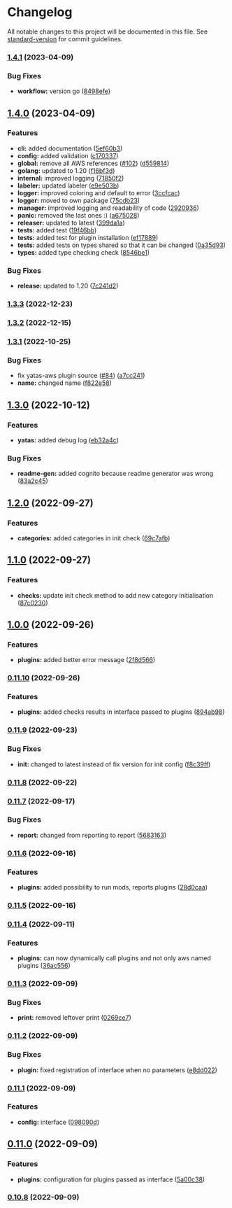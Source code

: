 # Changelog

All notable changes to this project will be documented in this file. See [standard-version](https://github.com/conventional-changelog/standard-version) for commit guidelines.

### [1.4.1](https://github.com/padok-team/YATAS/compare/v1.4.0...v1.4.1) (2023-04-09)


### Bug Fixes

* **workflow:** version go ([8498efe](https://github.com/padok-team/YATAS/commit/8498efee03520f91253fe675b6c13fec175f1776))

## [1.4.0](https://github.com/padok-team/YATAS/compare/v1.3.3...v1.4.0) (2023-04-09)


### Features

* **cli:** added documentation ([5ef60b3](https://github.com/padok-team/YATAS/commit/5ef60b3ff9d90bc0816f68e9ac09d7395eafee4d))
* **config:** added validation ([c170337](https://github.com/padok-team/YATAS/commit/c170337a0af0b14f833c64fedc61d08aa4ead98c))
* **global:** remove all AWS references ([#102](https://github.com/padok-team/YATAS/issues/102)) ([d559814](https://github.com/padok-team/YATAS/commit/d559814ccf80f77a194c322d156531ba2f58f03e))
* **golang:** updated to 1.20 ([f16bf3d](https://github.com/padok-team/YATAS/commit/f16bf3d657249978b0d5295dc0dd8c90e6bea786))
* **internal:** improved logging ([71850f2](https://github.com/padok-team/YATAS/commit/71850f25e9919fdc1bc70b517cae94556881a6f9))
* **labeler:** updated labeler ([e9e503b](https://github.com/padok-team/YATAS/commit/e9e503ba282f28de1c316c04f1655ea5b2b8656a))
* **logger:** improved coloring and default to error ([3ccfcac](https://github.com/padok-team/YATAS/commit/3ccfcac75bcb663c8e0c71580277d9afbe907162))
* **logger:** moved to own package ([75cdb23](https://github.com/padok-team/YATAS/commit/75cdb23f5bc8a182add0b26737d1ae086b3d0b91))
* **manager:** improved logging and readability of code ([2920936](https://github.com/padok-team/YATAS/commit/2920936bf203a0d2ca525cf7aab56aece4f2df3a))
* **panic:** removed the last ones :) ([a675028](https://github.com/padok-team/YATAS/commit/a675028afe493b2393cee42e271eef9f9552f246))
* **releaser:** updated to latest ([399da1a](https://github.com/padok-team/YATAS/commit/399da1a7d470f2a070189fe0357876a99419b62d))
* **tests:** added test ([19f46bb](https://github.com/padok-team/YATAS/commit/19f46bb14f081841a598e99ad32736790de3b635))
* **tests:** added test for plugin installation ([ef17889](https://github.com/padok-team/YATAS/commit/ef17889fbc64925ca4dab17982dd717f8fbca257))
* **tests:** added tests on types shared so that it can be changed ([0a35d93](https://github.com/padok-team/YATAS/commit/0a35d9348c0133481848887748f541add7e9ff79))
* **types:** added type checking check ([8546be1](https://github.com/padok-team/YATAS/commit/8546be189cac38f6ea8eaf3cf38b4e6d25b1a1af))


### Bug Fixes

* **release:** updated to 1.20 ([7c241d2](https://github.com/padok-team/YATAS/commit/7c241d21f51bfff2423a0f305554c24138dcce3d))

### [1.3.3](https://github.com/padok-team/YATAS/compare/v1.3.2...v1.3.3) (2022-12-23)

### [1.3.2](https://github.com/padok-team/YATAS/compare/v1.3.1...v1.3.2) (2022-12-15)

### [1.3.1](https://github.com/padok-team/YATAS/compare/v1.3.0...v1.3.1) (2022-10-25)


### Bug Fixes

* fix yatas-aws plugin source ([#84](https://github.com/padok-team/YATAS/issues/84)) ([a7cc241](https://github.com/padok-team/YATAS/commit/a7cc2413fa9ed8cedaa84e8ce3615b34eb795432))
* **name:** changed name ([f822e58](https://github.com/padok-team/YATAS/commit/f822e580155ebd14f0ea218173e84864d1396d65))

## [1.3.0](https://github.com/padok-team/YATAS/compare/v1.2.0...v1.3.0) (2022-10-12)


### Features

* **yatas:** added debug log ([eb32a4c](https://github.com/padok-team/YATAS/commit/eb32a4cffa8f869611a59976ec76cce45a07329a))


### Bug Fixes

* **readme-gen:** added cognito because readme generator was wrong ([83a2c45](https://github.com/padok-team/YATAS/commit/83a2c453d896e3df00c8722d288c722369fca9de))

## [1.2.0](https://github.com/padok-team/YATAS/compare/v1.1.0...v1.2.0) (2022-09-27)


### Features

* **categories:** added categories in init check ([69c7afb](https://github.com/padok-team/YATAS/commit/69c7afba8ba7a5e46d738e207c455aff10c3cb5c))

## [1.1.0](https://github.com/padok-team/YATAS/compare/v1.0.0...v1.1.0) (2022-09-27)


### Features

* **checks:** update init check method to add new category initialisation ([87c0230](https://github.com/padok-team/YATAS/commit/87c0230b38c898e081737b30e04a5ccecb3f9223))

## [1.0.0](https://github.com/padok-team/YATAS/compare/v0.11.10...v1.0.0) (2022-09-26)


### Features

* **plugins:** added better error message ([2f8d566](https://github.com/padok-team/YATAS/commit/2f8d56686888234884f20f27703cc9a9a6bff68f))

### [0.11.10](https://github.com/padok-team/YATAS/compare/v0.11.9...v0.11.10) (2022-09-26)


### Features

* **plugins:** added checks results in interface passed to plugins ([894ab98](https://github.com/padok-team/YATAS/commit/894ab98bb9bb52b3a34f60db800be72035fb3407))

### [0.11.9](https://github.com/padok-team/YATAS/compare/v0.11.8...v0.11.9) (2022-09-23)


### Bug Fixes

* **init:** changed to latest instead of fix version for init config ([f8c39ff](https://github.com/padok-team/YATAS/commit/f8c39ff559fb0e14ea6aba824e50371532d8ae83))

### [0.11.8](https://github.com/padok-team/YATAS/compare/v0.11.7...v0.11.8) (2022-09-22)

### [0.11.7](https://github.com/padok-team/YATAS/compare/v0.11.6...v0.11.7) (2022-09-17)


### Bug Fixes

* **report:** changed from reporting to report ([5683163](https://github.com/padok-team/YATAS/commit/56831633bba8f6f27c59360618f8421e29994ed3))

### [0.11.6](https://github.com/padok-team/YATAS/compare/v0.11.5...v0.11.6) (2022-09-16)


### Features

* **plugins:** added possibility to run mods, reports plugins ([28d0caa](https://github.com/padok-team/YATAS/commit/28d0caa055dd8e0f950a37cd254045cd026237b8))

### [0.11.5](https://github.com/padok-team/YATAS/compare/v0.11.4...v0.11.5) (2022-09-16)

### [0.11.4](https://github.com/padok-team/YATAS/compare/v0.11.3...v0.11.4) (2022-09-11)


### Features

* **plugins:** can now dynamically call plugins and not only aws named plugins ([36ac556](https://github.com/padok-team/YATAS/commit/36ac5565d7bf1bb90e7cb74f810d72fbbfe6be04))

### [0.11.3](https://github.com/padok-team/YATAS/compare/v0.11.2...v0.11.3) (2022-09-09)


### Bug Fixes

* **print:** removed leftover print ([0269ce7](https://github.com/padok-team/YATAS/commit/0269ce7bf2cc4630587e3ed4ffb99040ac5d842a))

### [0.11.2](https://github.com/padok-team/YATAS/compare/v0.11.1...v0.11.2) (2022-09-09)


### Bug Fixes

* **plugin:** fixed registration of interface when no parameters ([e8dd022](https://github.com/padok-team/YATAS/commit/e8dd022fbb9f17e73b58f07b52e3340ea8a9d832))

### [0.11.1](https://github.com/padok-team/YATAS/compare/v0.11.0...v0.11.1) (2022-09-09)


### Features

* **config:** interface ([098090d](https://github.com/padok-team/YATAS/commit/098090d42ec09e027845b259a330a9d5aa74c4da))

## [0.11.0](https://github.com/padok-team/YATAS/compare/v0.10.8...v0.11.0) (2022-09-09)


### Features

* **plugins:** configuration for plugins passed as interface ([5a00c38](https://github.com/padok-team/YATAS/commit/5a00c381bf8aea72dcefd8f569e340a0f3298820))

### [0.10.8](https://github.com/padok-team/YATAS/compare/v0.10.7...v0.10.8) (2022-09-09)
